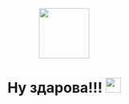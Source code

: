 <div id="Header" align="center">
  <img src="https://media.giphy.com/media/hpF9R9M1PHN5e5liSx/giphy.gif?cid=ecf05e476ib7dwcf60ew9t3kkuj0elx1opal7rhsu58sji7z&rid=giphy.gif&ct=g" width="100"/>
  </div>
 <div align="center">
  <img src="https://komarev.com/ghpvc/?username=DushesOG&style=flat-square&color=blue" alt=""/>
  <h1>
  Ну здарова!!!
  <img src="https://media.giphy.com/media/hvRJCLFzcasrR4ia7z/giphy.gif" width="30px"/>
</h1>
  </div>
  
